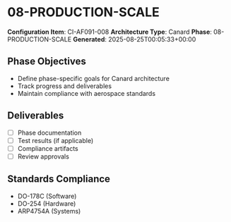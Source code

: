 # 08-PRODUCTION-SCALE

**Configuration Item**: CI-AF091-008
**Architecture Type**: Canard
**Phase**: 08-PRODUCTION-SCALE
**Generated**: 2025-08-25T00:05:33+00:00

## Phase Objectives
- Define phase-specific goals for Canard architecture
- Track progress and deliverables
- Maintain compliance with aerospace standards

## Deliverables
- [ ] Phase documentation
- [ ] Test results (if applicable)
- [ ] Compliance artifacts
- [ ] Review approvals

## Standards Compliance
- DO-178C (Software)
- DO-254 (Hardware)
- ARP4754A (Systems)
